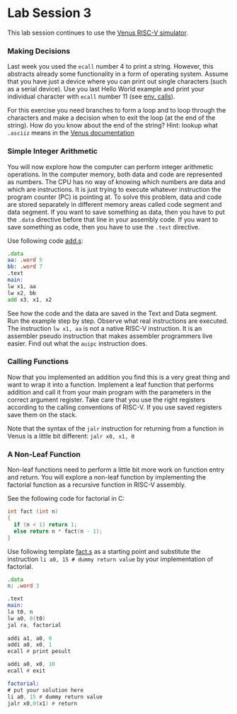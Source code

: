 # Lab Session 3

This lab session continues to use the [Venus RISC-V simulator](https://kvakil.github.io/venus/).


### Making Decisions

Last week you used the `ecall` number 4 to print a string. However, this
abstracts already some functionality in a form of operating system.
Assume that you have just a device where you can print out single characters
(such as a serial device). Use you last Hello World example and print
your individual character with `ecall` number 11 (see
[env. calls](https://github.com/kvakil/venus/wiki/Environmental-Calls)).

For this exercise you need branches to form a loop and to loop through
the characters and make a decision when to exit the loop (at the end of
the string). How do you know about the end of the string?
Hint: lookup what `.asciiz` means in the [Venus documentation](https://github.com/kvakil/venus/wiki)

### Simple Integer Arithmetic

You will now explore how the computer can perform integer arithmetic operations.
In the computer memory, both data and code are represented as numbers.
The CPU has no way of knowing which numbers are data and which are instructions.
It is just trying to execute whatever instruction the program counter (PC) is pointing at.
To solve this problem, data and code are stored separately in different memory areas called code segment and data segment.
If you want to save something as data, then you have to put the `.data` directive before that line in your assembly code.
If you want to save something as code, then you have to use the `.text` directive.


Use following code [add.s](add.s):

```asm
.data
aa: .word 5
bb: .word 7
.text
main:
lw x1, aa
lw x2, bb
add x3, x1, x2
```

See how the code and the data are saved in the Text  and Data segment.
Run the example step by step. Observe what real instructions are executed.
The instruction `lw x1, aa` is not a native RISC-V instruction.
It is an assembler pseudo instruction that makes assembler programmers
live easier. Find out what the `auipc` instruction does.

### Calling Functions

Now that you implemented an addition you find this is a very great thing
and want to wrap it into a function. Implement a leaf function that performs
addition and call it from your main program with the parameters in the
correct argument register. Take care that you use the right registers
according to the calling conventions of RISC-V. If you use saved registers
save them on the stack.

Note that the syntax of the `jalr` instruction for returning from a function
in Venus is a little bit different: `jalr x0, x1, 0`


### A Non-Leaf Function

Non-leaf functions need to perform a little bit more work on function entry
and return.
You will explore a non-leaf function by implementing the factorial function
as a recursive function in RISC-V assembly.

See the following code for factorial in C:


```C
int fact (int n)
{ 
  if (n < 1) return 1;
  else return n * fact(n - 1);
}
```

Use following template [fact.s](fact.s) as a starting point and substitute
the instruction `li a0, 15 # dummy return value` by your implementation of
factorial.

```asm
.data
n: .word 3

.text
main:
la t0, n
lw a0, 0(t0)
jal ra, factorial
   
addi a1, a0, 0
addi a0, x0, 1
ecall # print pesult

addi a0, x0, 10
ecall # exit

factorial:
# put your solution here
li a0, 15 # dummy return value
jalr x0,0(x1) # return
```
